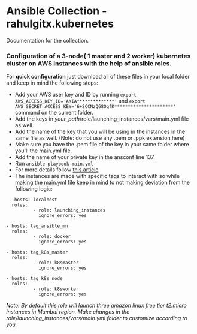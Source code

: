 # Ansible Collection - rahulgitx.kubernetes

Documentation for the collection.


###  Configuration of a 3-node( 1 master and 2 worker) kubernetes cluster on AWS instances with the help of ansible roles.

For **quick configuration** just download all of these files in your local folder and keep in mind the following steps:
* Add your AWS user key and ID by running ```export AWS_ACCESS_KEY_ID='AKIA**************'``` and ```export AWS_SECRET_ACCESS_KEY='6+SCCNzQ68OqfK**********************' ``` command on the current folder.
* Add the keys in _your_path_/role/launching_instances/vars/main.yml file as well.
* Add the name of the key that you will be using in the instances in the same file as well. (Note: do not use any .pem or .ppk extension here)
* Make sure you have the .pem file of the key in your same folder where you'll the main.yml file.
* Add the name of your private key in the ansconf line 137.
* Run ```ansible-playbook main.yml```
* For more details follow [this article](www.medium "how to configure")
* The instances are made with specific tags to interact with so while making the main.yml file keep in mind to not making deviation from the following logic:
```
 - hosts: localhost
  roles:
          - role: launching_instances
            ignore_errors: yes

- hosts: tag_ansible_mn
  roles:
          - role: docker
            ignore_errors: yes

- hosts: tag_k8s_master
  roles:
          - role: k8smaster
            ignore_errors: yes

- hosts: tag_k8s_node
  roles:
          - role: k8sworker
            ignore_errors: yes
```
_Note: By default this role will launch three amazon linux free tier t2.micro instances in Mumbai region. Make changes in the role/launching_instances/vars/main.yml folder to customize according to you._

